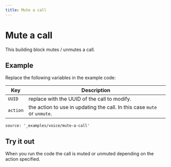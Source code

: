 ```yaml
---
title: Mute a call
---
```


# Mute a call

This building block mutes / unmutes a call.

## Example

Replace the following variables in the example code:

Key |	Description
-- | --
`UUID` | replace with the UUID of the call to modify.
`action` | the action to use in updating the call. In this case `mute` or `unmute`.

```tabbed_content
source: '_examples/voice/mute-a-call'
```

## Try it out

When you run the code the call is muted or unmuted depending on the action specified.
